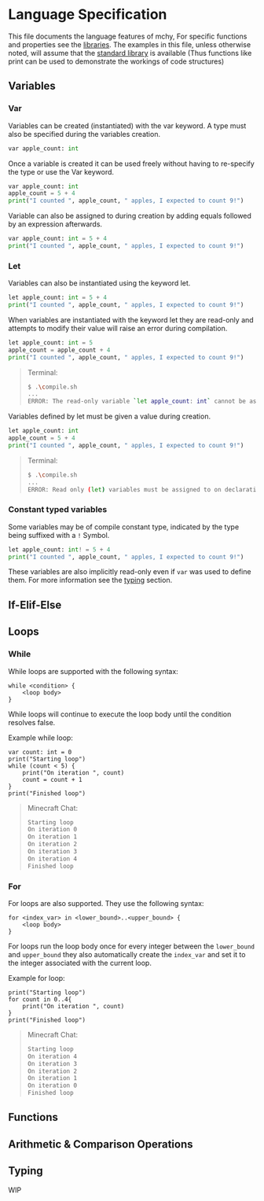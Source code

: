 # Language Specification

This file documents the language features of mchy, For specific functions and properties see the [libraries](/docs/home.md).  The examples in this file, unless otherwise noted, will assume that the [standard library](/docs/libs/std.md) is available (Thus functions like print can be used to demonstrate the workings of code structures)

## Variables
### Var
Variables can be created (instantiated) with the var keyword.  A type must also be specified during the variables creation.
```py
var apple_count: int
```

Once a variable is created it can be used freely without having to re-specify the type or use the Var keyword.
```py
var apple_count: int
apple_count = 5 + 4
print("I counted ", apple_count, " apples, I expected to count 9!")
```

Variable can also be assigned to during creation by adding equals followed by an expression afterwards. 
```py
var apple_count: int = 5 + 4
print("I counted ", apple_count, " apples, I expected to count 9!")
```

### Let
Variables can also be instantiated using the keyword let.
```py
let apple_count: int = 5 + 4
print("I counted ", apple_count, " apples, I expected to count 9!")
```

When variables are instantiated with the keyword let they are read-only and attempts to modify their value will raise an error during compilation.
```py
let apple_count: int = 5
apple_count = apple_count + 4
print("I counted ", apple_count, " apples, I expected to count 9!")
```
> Terminal:
> ```bash
> $ .\compile.sh
> ...
> ERROR: The read-only variable `let apple_count: int` cannot be assigned to.
> ```

Variables defined by let must be given a value during creation. 
```py
let apple_count: int
apple_count = 5 + 4
print("I counted ", apple_count, " apples, I expected to count 9!")
```
> Terminal:
> ```bash
> $ .\compile.sh
> ...
> ERROR: Read only (let) variables must be assigned to on declaration.
> ```

### Constant typed variables
Some variables may be of compile constant type, indicated by the type being suffixed with a `!` Symbol.
```py
let apple_count: int! = 5 + 4
print("I counted ", apple_count, " apples, I expected to count 9!")
```
These variables are also implicitly read-only even if `var` was used to define them. For more information see the [typing](#typing) section.

## If-Elif-Else

## Loops
### While
While loops are supported with the following syntax:
```
while <condition> {
    <loop body>
}
```
While loops will continue to execute the loop body until the condition resolves false.

Example while loop:
```
var count: int = 0
print("Starting loop")
while (count < 5) {
    print("On iteration ", count)
    count = count + 1
}
print("Finished loop")
```
> Minecraft Chat:
> ```txt
> Starting loop
> On iteration 0
> On iteration 1
> On iteration 2
> On iteration 3
> On iteration 4
> Finished loop
> ```


### For
For loops are also supported.  They use the following syntax:
```
for <index_var> in <lower_bound>..<upper_bound> {
    <loop body>
}
```

For loops run the loop body once for every integer between the `lower_bound` and `upper_bound` they also automatically create the `index_var` and set it to the integer associated with the current loop.

Example for loop:
```
print("Starting loop")
for count in 0..4{
    print("On iteration ", count)
}
print("Finished loop")
```
> Minecraft Chat:
> ```txt
> Starting loop
> On iteration 4
> On iteration 3
> On iteration 2
> On iteration 1
> On iteration 0
> Finished loop
> ```

## Functions

## Arithmetic & Comparison Operations

## Typing
WIP